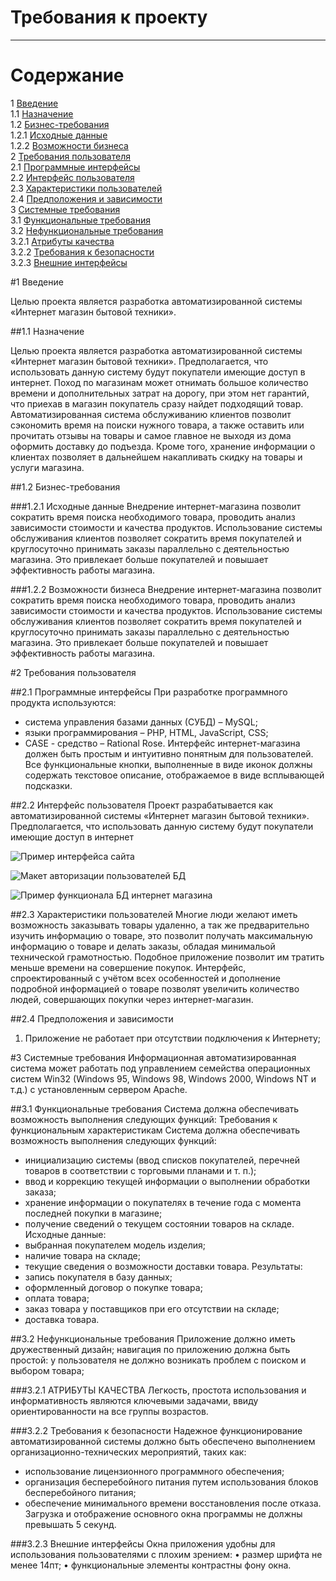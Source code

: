 # Требования к проекту
---

# Содержание
1 [Введение](#intro)  
1.1 [Назначение](#appointment)  
1.2 [Бизнес-требования](#business_requirements)  
1.2.1 [Исходные данные](#initial_data)  
1.2.2 [Возможности бизнеса](#business_opportunities)  
2 [Требования пользователя](#user_requirements)  
2.1 [Программные интерфейсы](#software_interfaces)  
2.2 [Интерфейс пользователя](#user_interface)  
2.3 [Характеристики пользователей](#user_specifications)  
2.4 [Предположения и зависимости](#assumptions_and_dependencies)  
3 [Системные требования](#system_requirements)  
3.1 [Функциональные требования](#functional_requirements)  
3.2 [Нефункциональные требования](#non-functional_requirements)  
3.2.1 [Атрибуты качества](#quality_attributes)  
3.2.2 [Требования к безопасности](#security_requirements)  
3.2.3 [Внешние интерфейсы](#external_interfaces)  

<a name="intro"/>

#1 Введение

Целью проекта является разработка автоматизированной системы «Интернет магазин бытовой техники».

<a name="appointment"/>

##1.1 Назначение

Целью проекта является разработка автоматизированной системы «Интернет магазин бытовой техники». Предполагается, что использовать данную систему будут покупатели имеющие доступ в интернет.
Поход по магазинам может отнимать большое количество времени и дополнительных затрат на дорогу, при этом нет гарантий, что приехав в магазин покупатель сразу найдет подходящий товар.
Автоматизированная система обслуживанию клиентов позволит сэкономить время на поиски нужного товара, а также оставить или прочитать отзывы на товары и самое главное не выходя из дома оформить доставку до подъезда.
Кроме того, хранение информации о клиентах позволяет в дальнейшем накапливать скидку на товары и услуги магазина.

<a name="business_requirements"/>

##1.2 Бизнес-требования

<a name="initial_data"/>

###1.2.1 Исходные данные
Внедрение интернет-магазина позволит сократить время поиска необходимого товара, проводить анализ зависимости стоимости и качества продуктов. Использование системы обслуживания клиентов позволяет сократить время покупателей и круглосуточно принимать заказы параллельно с деятельностью магазина. Это привлекает больше покупателей и повышает эффективность работы магазина.

<a name="business_opportunities"/>

###1.2.2 Возможности бизнеса
Внедрение интернет-магазина позволит сократить время поиска необходимого товара, проводить анализ зависимости стоимости и качества продуктов. Использование системы обслуживания клиентов позволяет сократить время покупателей и круглосуточно принимать заказы параллельно с деятельностью магазина. Это привлекает больше покупателей и повышает эффективность работы магазина.

<a name="user_requirements"/>

#2 Требования пользователя

<a name="software_interfaces"/>

##2.1 Программные интерфейсы
При разработке программного продукта используются:
- система управления базами данных (СУБД) – MySQL;
- языки программирования – PHP, HTML, JavaScript, CSS;
- CASE - средство – Rational Rose.
Интерфейс интернет-магазина должен быть простым и интуитивно понятным для пользователей. Все функциональные кнопки, выполненные в виде иконок должны содержать текстовое описание, отображаемое в виде всплывающей подсказки.

<a name="user_interface"/>

##2.2 Интерфейс пользователя
Проект разрабатывается как автоматизированной системы «Интернет магазин бытовой техники». Предполагается, что использовать данную систему будут покупатели имеющие доступ в интернет 
 
![Пример интерфейса сайта](../../Documents/img/1.jpg)
 
![Макет авторизации пользователей БД](../../Documents/img/2.jpg)

![Пример функционала БД интернет магазина](../../Documents/img/3.jpg) 

<a name="user_specifications"/>

##2.3 Характеристики пользователей
Многие люди желают иметь возможность заказывать товары удаленно, а так же предварительно изучить информацию о товаре, это позволит получать максимальную информацию о товаре и делать заказы, обладая минимальой технической грамотностью. Подобное приложение позволит им тратить меньше времени на совершение покупок. Интерфейс, спроектированный с учётом всех особенностей и дополнение подробной информацией о товаре позволят увеличить количество людей, совершающих покупки через интернет-магазин.

<a name="assumptions_and_dependencies"/>

##2.4 Предположения и зависимости
1.	Приложение не работает при отсутствии подключения к Интернету;

<a name="system_requirements"/>

#3 Системные требования
Информационная автоматизированная система может работать под управлением семейства операционных систем Win32 (Windows 95, Windows 98, Windows 2000, Windows NT и т.д.) с установленным сервером Apache.

<a name="functional_requirements"/>

##3.1 Функциональные требования
Система должна обеспечивать возможность выполнения следующих функций:
Требования к функциональным характеристикам
Система должна обеспечивать возможность выполнения следующих функций:
- инициализацию системы (ввод списков покупателей, перечней товаров в соответствии с торговыми планами и т. п.);
- ввод и коррекцию текущей информации о выполнении обработки заказа;
- хранение информации о покупателях в течение года с момента последней покупки в магазине;
- получение сведений о текущем состоянии товаров на складе.
 Исходные данные:
- выбранная покупателем модель изделия;
- наличие товара на складе;
- текущие сведения о возможности доставки товара.
Результаты:
- запись покупателя в базу данных;
- оформленный договор о покупке товара;
- оплата товара;
- заказ товара у поставщиков при его отсутствии на складе;
- доставка товара.

<a name="non-functional_requirements"/>

##3.2 Нефункциональные требования
Приложение должно иметь дружественный дизайн;
навигация по приложению должна быть простой: у пользователя не должно возникать проблем с поиском и выбором товара;

<a name="quality_attributes"/>

###3.2.1 АТРИБУТЫ КАЧЕСТВА
Легкость, простота использования и информативность являются ключевыми задачами, ввиду ориентированности на все группы возрастов.

<a name="security_requirements"/>

###3.2.2 Требования к безопасности
Надежное функционирование автоматизированной системы должно быть обеспечено выполнением организационно-технических мероприятий, таких как:
- использование лицензионного программного обеспечения;
- организация бесперебойного питания путем использования блоков бесперебойного питания;
- обеспечение минимального времени восстановления после отказа.
Загрузка и отображение основного окна программы не должны превышать 5 секунд.

<a name="external_interfaces"/>

###3.2.3 Внешние интерфейсы
Окна приложения удобны для использования пользователями с плохим зрением:
•	размер шрифта не менее 14пт;
•	функциональные элементы контрастны фону окна.

